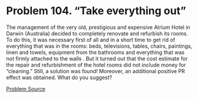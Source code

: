 # Problem 104. “Take everything out”

The management of the very old, prestigious and expensive Atrium Hotel in Darwin (Australia) decided to completely renovate and refurbish its rooms. To do this, it was necessary first of all and in a short time to get rid of everything that was in the rooms: beds, televisions, tables, chairs, paintings, linen and towels, equipment from the bathrooms and everything that was not firmly attached to the walls . But it turned out that the cost estimate for the repair and refurbishment of the hotel rooms did not include money for “cleaning.” Still, a solution was found! Moreover, an additional positive PR effect was obtained. What do you suggest?

[Problem Source](https://www.trizland.ru/tasks/1816/)